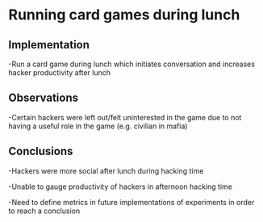 # Running card games during lunch

## Implementation

-Run a card game during lunch which initiates conversation and increases hacker productivity after lunch

## Observations

-Certain hackers were left out/felt uninterested in the game due to not having a useful role in the game (e.g. civilian in mafia)

## Conclusions

-Hackers were more social after lunch during hacking time

-Unable to gauge productivity of hackers in afternoon hacking time

-Need to define metrics in future implementations of experiments in order to reach a conclusion
